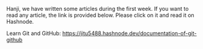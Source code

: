 Hanji, we have written some articles during the first week. If you want to read any article, the link is provided below. Please click on it and read it on Hashnode.

Learn Git and GitHub: https://jitu5488.hashnode.dev/documentation-of-git-github

